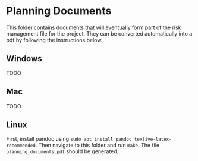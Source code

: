 # Planning Documents

This folder contains documents that will eventually form part of the risk management file for the project. They can be converted automatically into a pdf by following the instructions below.

## Windows

TODO

## Mac

TODO

## Linux

First, install pandoc using `sudo apt install pandoc texlive-latex-recommended`. Then navigate to this folder and run `make`. The file `planning_documents.pdf` should be generated.
